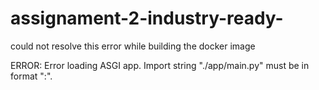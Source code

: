 # assignament-2-industry-ready-

could not resolve this error while building the docker image 

ERROR:    Error loading ASGI app. Import string "./app/main.py" must be in format "<module>:<attribute>".


